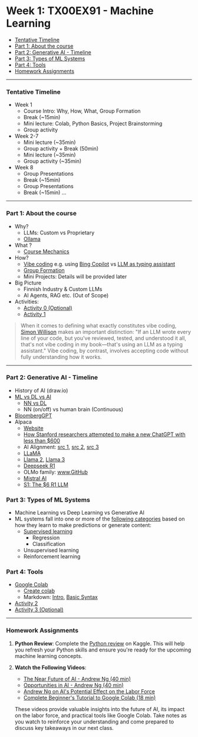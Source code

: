 # Week 1:  TX00EX91 - Machine Learning

- [Tentative Timeline](#tentative-timeline)
- [Part 1: About the course](#part-1-about-the-course)
- [Part 2: Generative AI - Timeline](#part-2-generative-ai---timeline)
- [Part 3: Types of ML Systems](#part-3-types-of-ml-systems)
- [Part 4: Tools](#part-4-tools)
- [Homework Assignments](#homework-assignments)


---

### Tentative Timeline

- Week 1
  - Course Intro: Why, How, What, Group Formation
  - Break (~15min)
  - Mini lecture: Colab, Python Basics, Project Brainstorming
  - Group activity
- Week 2-7
  - Mini lecture (~35min)
  - Group activity + Break (50min)
  - Mini lecture (~35min)
  - Group activity (~35min)
- Week 8
  - Group Presentations
  - Break (~15min)
  - Group Presentations
  - Break (~15min) ...  
---

### Part 1: About the course

- Why?
  - LLMs: Custom vs Proprietary
  - [Ollama](https://ollama.com/)
- What ?
  - [Course Mechanics](./material/about-course.md)
- How?
  - [Vibe coding](https://en.wikipedia.org/wiki/Vibe_coding) e.g. using [Bing Copilot](https://copilot.microsoft.com) vs [LLM as typing assistant](https://en.wikipedia.org/wiki/Vibe_coding#cite_note-:3-1)
  - [Group Formation](./material/teams.md) 
  - Mini Projects: Details will be provided later
- Big Picture
  - Finnish Industry & Custom LLMs
  - AI Agents, RAG etc. (Out of Scope)
- Activities:
  - [Activity 0 (Optional)](./material/activity0.md)
  - [Activity 1](./material/activity1.md)


> When it comes to defining what exactly constitutes vibe coding, [Simon Willison](https://arstechnica.com/ai/2025/03/is-vibe-coding-with-ai-gnarly-or-reckless-maybe-some-of-both/) makes an important distinction: "If an LLM wrote every line of your code, but you've reviewed, tested, and understood it all, that's not vibe coding in my book—that's using an LLM as a typing assistant." Vibe coding, by contrast, involves accepting code without fully understanding how it works.

---

### Part 2: Generative AI - Timeline

- History of AI (draw.io)
- [ML vs DL vs AI](https://www.ibm.com/think/topics/ai-vs-machine-learning-vs-deep-learning-vs-neural-networks)
  - [NN vs DL](./material/ml.jpg)
  - NN (on/off) vs human brain (Continuous)
- [BloombergGPT](https://www.bloomberg.com/company/press/bloomberggpt-50-billion-parameter-llm-tuned-finance/)
- Alpaca
  - [Website](https://crfm.stanford.edu/2023/03/13/alpaca.html)
  - [​​How Stanford researchers attempted to make a new ChatGPT with less than $600](https://stanforddaily.com/2023/04/02/how-stanford-researchers-attempted-to-make-a-new-chatgpt-with-less-than-600/)
  - AI Alignment: [src 1], [src 2], [src 3]
  - [LLaMA](https://ai.meta.com/blog/large-language-model-llama-meta-ai/)
  - [Llama 2](https://ai.meta.com/blog/llama-2/), [Llama 3](https://ollama.com/library/llama3.3)
  - [Deepseek R1](https://ollama.com/library/deepseek-r1)
  - OLMo family: [www](https://allenai.org/),[GitHub](https://github.com/allenai)
  - [ Mistral AI](https://github.com/mistralai)
  - [S1: The $6 R1 LLM](https://arxiv.org/abs/2501.19393)


<!-- - [Prompting is revolutionizing AI](./material/prompt.png): (Opportunities in AI - Andrew Ng) -->

### Part 3: Types of ML Systems

- Machine Learning vs Deep Learning vs Generative AI
- ML systems fall into one or more of the [following categories] based on how they learn to make predictions or generate content:
  - [Supervised learning]
    - Regression
    - Classification
  - Unsupervised learning
  - Reinforcement learning

### Part 4: Tools

- [Google Colab](https://colab.research.google.com)
  - [Create colab](http://colab.research.google.com/#create=true)
  - Markdown: [Intro](https://colab.research.google.com/notebooks/markdown_guide.ipynb), [Basic Syntax](https://www.markdownguide.org/basic-syntax/)
- [Activity 2](./material/activity2.md)
- [Activity 3 (Optional)](./material/activity3.md)

<!-- > Note: While we will be using Google Colab, you can experiment on your own machine as well, particularly if you have access to a high-performance GPU. -->

---

### Homework Assignments

1. **Python Review**: Complete the [Python review](https://www.kaggle.com/learn/python) on Kaggle. This will help you refresh your Python skills and ensure you're ready for the upcoming machine learning concepts.

2. **Watch the Following Videos**:
   - [The Near Future of AI - Andrew Ng (40 min)](https://www.youtube.com/watch?v=KDBq0GqKpqA)
   - [Opportunities in AI - Andrew Ng (40 min)](https://www.youtube.com/watch?v=5p248yoa3oE)
   - [Andrew Ng on AI's Potential Effect on the Labor Force](https://www.youtube.com/watch?v=-mIjwN1o7nE)
   - [Complete Beginner's Tutorial to Google Colab (18 min)](https://www.youtube.com/watch?v=JJYZ3OE_lGo)

   These videos provide valuable insights into the future of AI, its impact on the labor force, and practical tools like Google Colab. Take notes as you watch to reinforce your understanding and come prepared to discuss key takeaways in our next class.





<!-- Links -->
[src 1]:https://arxiv.org/abs/2309.15025
[src 2]:https://openai.com/research/instruction-following
[src 3]:https://arxiv.org/abs/2203.02155
[following categories]:https://developers.google.com/machine-learning/intro-to-ml/what-is-ml
[Supervised learning]:https://developers.google.com/machine-learning/intro-to-ml/supervised



<!-- 
- demo: https://huggingface.co/learn/nlp-course/chapter1/3 
-->


<!-- 
- [Normware: The Decline of Software Engineering](https://timkellogg.me/blog/2025/01/02/normware.html)
- [Normies](https://www.reddit.com/r/INTP/comments/13o66tq/what_exactly_qualifies_someone_as_a_normie/): non-engineers (accountants, lawyers, etc.) that are empowered to create their own software to solve their own problems. 
-->